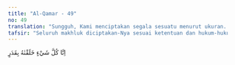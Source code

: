 ```yaml
---
title: "Al-Qamar - 49"
no: 49
translation: "Sungguh, Kami menciptakan segala sesuatu menurut ukuran. "
tafsir: "Seluruh makhluk diciptakan-Nya sesuai ketentuan dan hukum-hukum yang telah ditetapkan-Nya. Karena itu bila seseorang dihukum karena ketetapan dan hukum-hukumnya itu. Dan segala sesuatu akan terjadi sesuai ketetapan-Nya. Dalam ayat lain Allah juga berfirman mengenai ketetapan atau takdir yaitu: \n\nDan Dia menciptakan segala sesuatu, lalu menetapkan ukuranukurannya dengan tepat. (al-Furqan/25: 2) \n\nTetapi manusia wajib berusaha, ketentuan-Nya diserahkan kepada Allah sesuai firman Allah: \n\nDan bahwa manusia hanya memperoleh apa yang telah diusahakannya dan sesungguhnya usahanya itu kelak akan diperlihatkan (kepadanya). (an-Najm/53: 39-40) \n\nDalam hadis sahih yang diriwayatkan Ahmad dan Muslim dari Abu Hurairah: Rasulullah saw bersabda, \"Minta tolonglah kepada Allah, dan jangan bersikap lemah. Bila sesuatu menimpamu, maka katakanlah, Allah telah menetapkannya. Apa yang Dia kehendaki, Dia kerjakan, dan jangan kamu berkata: seandainya aku berbuat begini maka akan begitu. Sesungguhnya kata \"seandainya\" membuka (kemungkinan pada) perbuatan setan. Sesuai dengan hadis Rasulullah saw: Rasullah saw bersabda: segala sesuatu ditetapkan ukurannya bahkan kelemahan dan kecerdasan. (Riwayat Imam Ahmad dan Muslim dari Ibnu 'Umar) Allah swt berfirman: \n\nBaginya (manusia) ada malaikat-malaikat yang selalu menjaganya bergiliran, dari depan dan belakangnya. Mereka menjaganya atas perintah Allah. Sesungguhnya Allah tidak akan mengubah keadaan suatu kaum sebelum mereka mengubah keadaan diri mereka sendiri. Dan apabila Allah menghendaki keburukan terhadap suatu kaum, maka tak ada yang dapat menolaknya dan tidak ada pelindung bagi mereka selain Dia. (ar-Ra'd/13: 11)"
---
```


اِنَّا كُلَّ شَيْءٍ خَلَقْنٰهُ بِقَدَرٍ 
